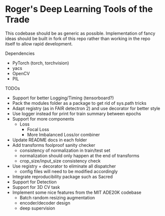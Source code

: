 # Roger's Deep Learning Tools of the Trade

This codebase should be as generic as possible. Implementation of fancy ideas should be built
in fork of this repo rather than working in the repo itself to allow rapid development.

Dependencies
- PyTorch (torch, torchvision)
- yacs
- OpenCV
- PIL

TODOs
- Support for better Logging/Timing (tensorboard?)
- Pack the modules folder as a package to get rid of sys.path tricks
- Adapt registry (as in FAIR detectron 2) and use decorator for better style
- Use logger instead for print for train summary between epochs
- Support for more components
    - Loss
        - Focal Loss
        - More Imbalanced Loss/or combiner
- Update README docs in each folder
- Add transforms foolproof sanity checker
    - consistency of normalization in train/test set
    - normalization should only happen at the end of transforms
    - crop_size/input_size consistency check
- Use registry + decorator to eliminate all dispatcher
    - config files will need to be modified accordingly
- Integrate reproducibility package such as Sacred
- Support for Detection
- Support for 3D CV task
- Implement some nice features from the MIT ADE20K codebase
    - Batch random resizing augmentation
    - encoder/decoder design
    - deep supervision
